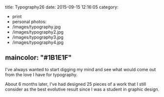 title: Typography26
date: 2015-09-15 12:16:05
category:
- print
- personal
photos:
- /images/typography.jpg
- /images/typography2.jpg
- /images/typography3.jpg
- /images/typography4.jpg


maincolor: "#1B1E1F"
---

I've always wanted to start digging my mind and see what would come out from the love I have for typography.

About 6 months later, I've had designed 25 pieces of a work that I still
consider as the best evolutive result since I was a student in graphic design.
